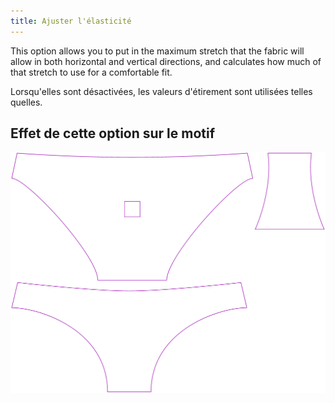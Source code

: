 ```yaml
---
title: Ajuster l'élasticité
---
```


This option allows you to put in the maximum stretch that the fabric will allow in both horizontal and vertical directions, and calculates how much of that stretch to use for a comfortable fit.

Lorsqu'elles sont désactivées, les valeurs d'étirement sont utilisées telles quelles.

## Effet de cette option sur le motif

![Cette image montre l'effet de cette option en superposant plusieurs variantes qui ont une valeur différente pour cette option](unice_adjuststretch_sample.svg "Effet de cette option sur le motif")
